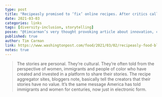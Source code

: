 ```yaml
---
type: post
title: "Recipeasly promised to ‘fix’ online recipes. After critics called it theft, the site shut down."
date: 2021-03-03
categories: links
tags: [diversity-inclusion, storytelling]
posse: "@timcarman’s very thought provoking article about innovation, copyright, and cultural stories of underrepresented groups."
published: true
author: Tim Carman
link: https://www.washingtonpost.com/food/2021/03/02/recipeasly-food-bloggers-controversy/
notes: true
---
```


> The stories are personal. They’re cultural. They’re often told from the perspective of women, immigrants and people of color who have created and invested in a platform to share their stories. The recipe aggregator sites, bloggers note, basically tell the creators that their stories have no value. It’s the same message America has told immigrants and women for centuries, now just in electronic form.
